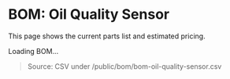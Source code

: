 # BOM: Oil Quality Sensor

This page shows the current parts list and estimated pricing.

<div id="bom-oil-quality-sensor">Loading BOM...</div>

> Source: CSV under /public/bom/bom-oil-quality-sensor.csv
